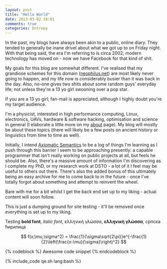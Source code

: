 ```yaml
---
layout: post
title: "Hello World"
date: 2013-03-02 18:01
comments: true
categories: Entropy 
---
```


In the past, my blogs have always been akin to a public, online diary. They tended to generally be inane drivel about what we got up to on Friday night. With that being said, the era I'm referring to is circa 2002; modern technology has moved on - now we have Facebook for that kind of shit. 

My goals for this blog are somewhat different. I've realised that my grandiose schemes for this domain ([neophilus.net](http://www.neophilus.net)) are most likely never going to happen, and my life now is considerably busier than it was back in the day. Also, no-one gives two shits about some random guys' everyday life; not unless they're a 13 yo girl swooning over a pop star. 

If you are a 13 yo girl; fan-mail is appreciated, although I highly doubt you're my target audience. 

I'm a physicist, interested in high performance computing, Linux, electronics, UAVs, hardware & software hacking, optimisation and science in general (I elaborate a little more on my [about](/about.html) page). My blog will mostly be about these topics (there will likely be a few posts on ancient history or linguistics from time to time as well). 

Initially, I intend [Axiomatic Semantics](http://axiomatic.neophilus.net) to be a log of things I'm learning as I push through this barrier I seem to be approaching presently: a capable programmer that isn't really working on public projects at all, but feels he should be. Also, there's a massive amount of information I'm discovering as I complete my PhD, or my research work at DSTO - a lot of it I feel may be useful to others out there. There's also the added bonus of this ultimately being an easy archive for me to come back to in the future - once I've totally forgot about something and attempt to reinvent the wheel.

Bare with me for a bit whilst I get the back end set up to my liking - actual content will soon follow.

<!-- more -->

This is just a dumping ground for site testing - it'll be removed once everything is set up to my liking.


Testing __bold font__, _italic font_, ελληνική γλώσσα, __ελληνική γλώσσα__, српска ћирилица


$$
f(x;\mu,\sigma^2) = \frac{1}{\sigma\sqrt{2\pi}}e^{-\frac{1}{2}\left(\frac{x-\mu}{\sigma}\right)^2}
$$


{% codeblock %}
Awesome code snippet
{% endcodeblock %}


{% include_code qe.sh lang:bash %}
